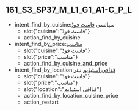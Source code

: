 ## 161_S3_SP37_M_L1_G1_A1-C_P_L
* intent_find_by_cuisine:سپائسی [فاسٹ فوڈ](cuisine)
	- slot{"cuisine":"فاسٹ فوڈ"}
	- action_find_by_cuisine
* intent_find_by_price:[مناسب](price)
	- slot{"cuisine":"فاسٹ فوڈ"}
	- slot{"price":"مناسب"}
	- action_find_by_cuisine_and_price
* intent_find_by_location:[قذافی اسٹیڈیم](location) نیئر
	- slot{"cuisine":"فاسٹ فوڈ"}
	- slot{"price":"مناسب"}
	- slot{"location":"قذافی اسٹیڈیم"}
	- action_find_by_location_cuisine_price
	- action_restart